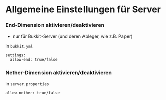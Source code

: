 # Allgemeine Einstellungen für Server

### End-Dimension aktivieren/deaktivieren
* nur für Bukkit-Server (und deren Ableger, wie z.B. Paper)

in `bukkit.yml`
```
settings:
  allow-end: true/false
```

### Nether-Dimension aktivieren/deaktivieren

in `server.properties`
```
allow-nether: true/false
```

